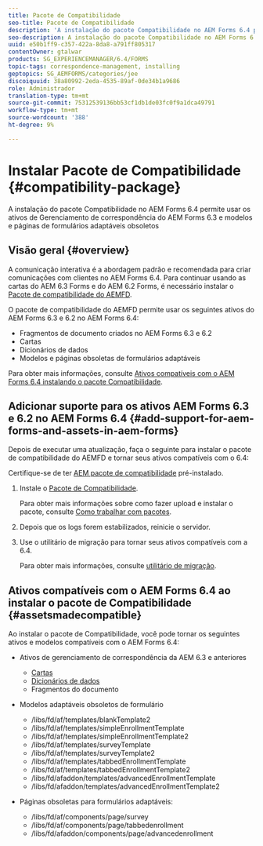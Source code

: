 ```yaml
---
title: Pacote de Compatibilidade
seo-title: Pacote de Compatibilidade
description: 'A instalação do pacote Compatibilidade no AEM Forms 6.4 permite usar os ativos de Gerenciamento de correspondência do AEM Forms 6.3 e modelos e páginas de formulários adaptáveis obsoletos '
seo-description: A instalação do pacote Compatibilidade no AEM Forms 6.4 permite usar os ativos de Gerenciamento de correspondência do AEM Forms 6.3 e modelos e páginas de formulários adaptáveis obsoletos
uuid: e50b1ff9-c357-422a-8da8-a791ff805317
contentOwner: gtalwar
products: SG_EXPERIENCEMANAGER/6.4/FORMS
topic-tags: correspondence-management, installing
geptopics: SG_AEMFORMS/categories/jee
discoiquuid: 38a80992-2eda-4535-89af-0de34b1a9686
role: Administrador
translation-type: tm+mt
source-git-commit: 75312539136bb53cf1db1de03fc0f9a1dca49791
workflow-type: tm+mt
source-wordcount: '388'
ht-degree: 9%

---
```



# Instalar Pacote de Compatibilidade {#compatibility-package}

A instalação do pacote Compatibilidade no AEM Forms 6.4 permite usar os ativos de Gerenciamento de correspondência do AEM Forms 6.3 e modelos e páginas de formulários adaptáveis obsoletos

## Visão geral {#overview}

A comunicação interativa é a abordagem padrão e recomendada para criar comunicações com clientes no AEM Forms 6.4. Para continuar usando as cartas do AEM 6.3 Forms e do AEM 6.2 Forms, é necessário instalar o [Pacote de compatibilidade do AEMFD](https://www.adobeaemcloud.com/content/marketplace/marketplaceProxy.html?packagePath=/content/companies/public/adobe/packages/cq640/fd/AEM-FORMS-6.4-COMPAT).

O pacote de compatibilidade do AEMFD permite usar os seguintes ativos do AEM Forms 6.3 e 6.2 no AEM Forms 6.4:

* Fragmentos de documento criados no AEM Forms 6.3 e 6.2
* Cartas
* Dicionários de dados
* Modelos e páginas obsoletas de formulários adaptáveis

Para obter mais informações, consulte [Ativos compatíveis com o AEM Forms 6.4 instalando o pacote Compatibilidade](/help/forms/using/compatibility-package.md#assetsmadecompatible).

## Adicionar suporte para os ativos AEM Forms 6.3 e 6.2 no AEM Forms 6.4 {#add-support-for-aem-forms-and-assets-in-aem-forms}

Depois de executar uma atualização, faça o seguinte para instalar o pacote de compatibilidade do AEMFD e tornar seus ativos compatíveis com o 6.4:

Certifique-se de ter [AEM pacote de compatibilidade](/help/sites-deploying/backward-compatibility.md) pré-instalado.

1. Instale o [Pacote de Compatibilidade](https://www.adobeaemcloud.com/content/marketplace/marketplaceProxy.html?packagePath=/content/companies/public/adobe/packages/cq640/fd/AEM-FORMS-6.4-COMPAT).

   Para obter mais informações sobre como fazer upload e instalar o pacote, consulte [Como trabalhar com pacotes](/help/sites-administering/package-manager.md).

1. Depois que os logs forem estabilizados, reinicie o servidor.
1. Use o utilitário de migração para tornar seus ativos compatíveis com a 6.4.

   Para obter mais informações, consulte [utilitário de migração](/help/forms/using/migration-utility.md).

## Ativos compatíveis com o AEM Forms 6.4 ao instalar o pacote de Compatibilidade {#assetsmadecompatible}

Ao instalar o pacote de Compatibilidade, você pode tornar os seguintes ativos e modelos compatíveis com o AEM Forms 6.4:

* Ativos de gerenciamento de correspondência da AEM 6.3 e anteriores

   * [Cartas](/help/forms/using/create-letter.md)
   * [Dicionários de dados](/help/forms/using/data-dictionary.md)
   * Fragmentos do documento

* Modelos adaptáveis obsoletos de formulário

   * /libs/fd/af/templates/blankTemplate2
   * /libs/fd/af/templates/simpleEnrollmentTemplate
   * /libs/fd/af/templates/simpleEnrollmentTemplate2
   * /libs/fd/af/templates/surveyTemplate
   * /libs/fd/af/templates/surveyTemplate2
   * /libs/fd/af/templates/tabbedEnrollmentTemplate
   * /libs/fd/af/templates/tabbedEnrollmentTemplate2
   * /libs/fd/afaddon/templates/advancedEnrollmentTemplate
   * /libs/fd/afaddon/templates/advancedEnrollmentTemplate2

* Páginas obsoletas para formulários adaptáveis:

   * /libs/fd/af/components/page/survey
   * /libs/fd/af/components/page/tabbedenrollment
   * /libs/fd/afaddon/components/page/advancedenrollment

